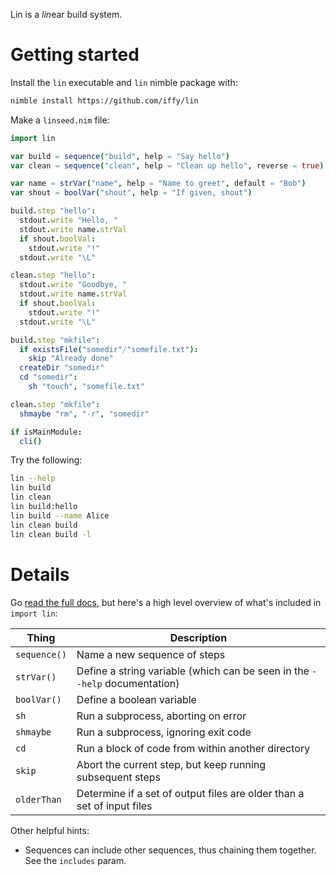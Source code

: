 Lin is a *lin*ear build system.

# Getting started

Install the `lin` executable and `lin` nimble package with:

```bash
nimble install https://github.com/iffy/lin
```

Make a `linseed.nim` file:

```nim
import lin

var build = sequence("build", help = "Say hello")
var clean = sequence("clean", help = "Clean up hello", reverse = true)

var name = strVar("name", help = "Name to greet", default = "Bob")
var shout = boolVar("shout", help = "If given, shout")

build.step "hello":
  stdout.write "Hello, "
  stdout.write name.strVal
  if shout.boolVal:
    stdout.write "!"
  stdout.write "\L"

clean.step "hello":
  stdout.write "Goodbye, "
  stdout.write name.strVal
  if shout.boolVal:
    stdout.write "!"
  stdout.write "\L"

build.step "mkfile":
  if existsFile("somedir"/"somefile.txt"):
    skip "Already done"
  createDir "somedir"
  cd "somedir":
    sh "touch", "somefile.txt"

clean.step "mkfile":
  shmaybe "rm", "-r", "somedir"

if isMainModule:
  cli()
```

Try the following:

```sh
lin --help
lin build
lin clean
lin build:hello
lin build --name Alice
lin clean build
lin clean build -l
```

# Details

Go [read the full docs](https://www.iffycan.com/lin/linlib.html), but here's a high level overview of what's included in `import lin`:

| Thing | Description |
|---|---|
| `sequence()` | Name a new sequence of steps |
| `strVar()` | Define a string variable (which can be seen in the `--help` documentation) |
| `boolVar()` | Define a boolean variable |
| `sh` | Run a subprocess, aborting on error |
| `shmaybe` | Run a subprocess, ignoring exit code |
| `cd` | Run a block of code from within another directory |
| `skip` | Abort the current step, but keep running subsequent steps |
| `olderThan` | Determine if a set of output files are older than a set of input files |

Other helpful hints:

- Sequences can include other sequences, thus chaining them together.  See the `includes` param.
